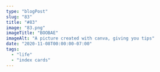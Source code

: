 ```yaml
---
type: "blogPost"
slug: "83"
title: "#83"
image: "83.png"
imageTitle: "BOOBAE"
imageAlt: "A picture created with canva, giving you tips"
date: "2020-11-08T00:00:00-07:00"
tags:
  - "life"
  - "index cards"
---
```

